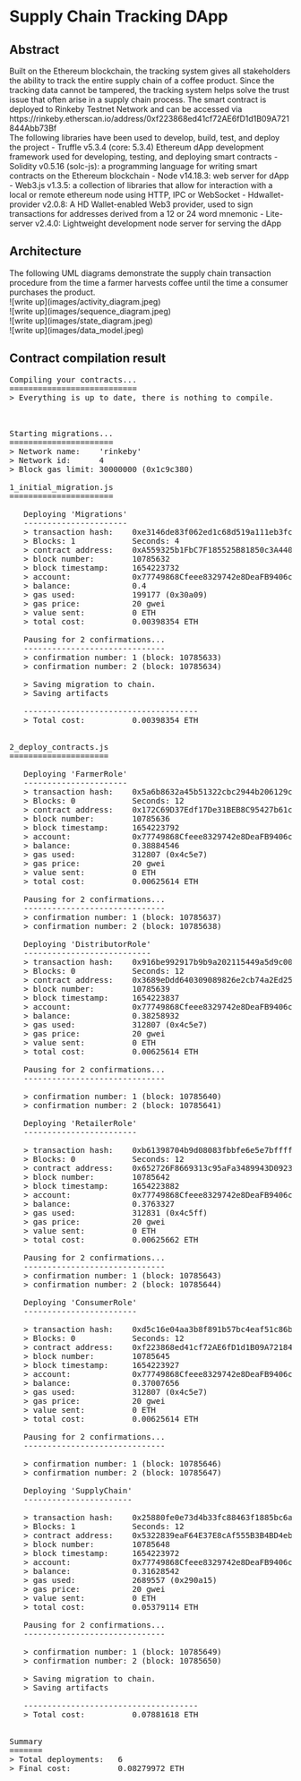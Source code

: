 <h1>Supply Chain Tracking DApp</h1>

<h2>Abstract</h2>
Built on the Ethereum blockchain, the tracking system gives all stakeholders the ability to track the entire supply chain of a coffee product.
Since the tracking data cannot be tampered, the tracking system helps solve the trust issue that often arise in a supply chain process.
The smart contract is deployed to Rinkeby Testnet Network and can be accessed via https://rinkeby.etherscan.io/address/0xf223868ed41cf72AE6fD1d1B09A721844Abb73Bf
<br/>
The following libraries have been used to develop, build, test, and deploy the project
- Truffle v5.3.4 (core: 5.3.4) Ethereum dApp development framework used for developing, testing, and deploying smart contracts
- Solidity v0.5.16 (solc-js): a programming language for writing smart contracts on the Ethereum blockchain
- Node v14.18.3: web server for dApp
- Web3.js v1.3.5: a collection of libraries that allow for interaction with a local or remote ethereum node using HTTP, IPC or WebSocket
- Hdwallet-provider v2.0.8: A HD Wallet-enabled Web3 provider, used to sign transactions for addresses derived from a 12 or 24 word mnemonic
- Lite-server v2.4.0: Lightweight development node server for serving the dApp

<h2> Architecture </h2>
The following UML diagrams demonstrate the supply chain transaction procedure from the time a farmer harvests coffee until the time a consumer purchases the product.
<br/>
![write up](images/activity_diagram.jpeg)
<br/>
![write up](images/sequence_diagram.jpeg)
<br/>
![write up](images/state_diagram.jpeg)
<br/>
![write up](images/data_model.jpeg)


<h2>Contract compilation result</h2>

<pre>
Compiling your contracts...
===========================
> Everything is up to date, there is nothing to compile.



Starting migrations...
======================
> Network name:    'rinkeby'
> Network id:      4
> Block gas limit: 30000000 (0x1c9c380)

1_initial_migration.js
======================

   Deploying 'Migrations'
   ----------------------
   > transaction hash:    0xe3146de83f062ed1c68d519a111eb3fcc3e4d70ca21c6e974a3911ba8699f437
   > Blocks: 1            Seconds: 4
   > contract address:    0xA559325b1FbC7F185525B81850c3A44076318585
   > block number:        10785632
   > block timestamp:     1654223732
   > account:             0x77749868Cfeee8329742e8DeaFB9406c8179A04A
   > balance:             0.4
   > gas used:            199177 (0x30a09)
   > gas price:           20 gwei
   > value sent:          0 ETH
   > total cost:          0.00398354 ETH
   
   Pausing for 2 confirmations...
   ------------------------------
   > confirmation number: 1 (block: 10785633)
   > confirmation number: 2 (block: 10785634)

   > Saving migration to chain.
   > Saving artifacts
   
   -------------------------------------
   > Total cost:          0.00398354 ETH


2_deploy_contracts.js
=====================

   Deploying 'FarmerRole'
   ----------------------
   > transaction hash:    0x5a6b8632a45b51322cbc2944b206129c3728c7a133273cd54a67dcf3f41d319b
   > Blocks: 0            Seconds: 12
   > contract address:    0x172C69D37Edf17De31BEB8C95427b61c9753cF4F
   > block number:        10785636
   > block timestamp:     1654223792
   > account:             0x77749868Cfeee8329742e8DeaFB9406c8179A04A
   > balance:             0.38884546
   > gas used:            312807 (0x4c5e7)
   > gas price:           20 gwei
   > value sent:          0 ETH
   > total cost:          0.00625614 ETH
   
   Pausing for 2 confirmations...
   ------------------------------
   > confirmation number: 1 (block: 10785637)
   > confirmation number: 2 (block: 10785638)
   
   Deploying 'DistributorRole'
   ---------------------------
   > transaction hash:    0x916be992917b9b9a202115449a5d9c00860b1d0995eb378ee55cca5ea4e30a77
   > Blocks: 0            Seconds: 12
   > contract address:    0x3689eDdd640309089826e2cb74a2Ed2548DB7F79
   > block number:        10785639
   > block timestamp:     1654223837
   > account:             0x77749868Cfeee8329742e8DeaFB9406c8179A04A
   > balance:             0.38258932
   > gas used:            312807 (0x4c5e7)
   > gas price:           20 gwei
   > value sent:          0 ETH
   > total cost:          0.00625614 ETH
   
   Pausing for 2 confirmations...
   ------------------------------
   
   > confirmation number: 1 (block: 10785640)
   > confirmation number: 2 (block: 10785641)

   Deploying 'RetailerRole'
   ------------------------
   
   > transaction hash:    0xb61398704b9d08083fbbfe6e5e7bffffe847ce8b9cc349ef99ddf689063037e7
   > Blocks: 0            Seconds: 12
   > contract address:    0x652726F8669313c95aFa3489943D09237d5232f9
   > block number:        10785642
   > block timestamp:     1654223882
   > account:             0x77749868Cfeee8329742e8DeaFB9406c8179A04A
   > balance:             0.3763327
   > gas used:            312831 (0x4c5ff)
   > gas price:           20 gwei
   > value sent:          0 ETH
   > total cost:          0.00625662 ETH

   Pausing for 2 confirmations...
   ------------------------------
   > confirmation number: 1 (block: 10785643)
   > confirmation number: 2 (block: 10785644)
   
   Deploying 'ConsumerRole'
   ------------------------
   
   > transaction hash:    0xd5c16e04aa3b8f891b57bc4eaf51c86b7e090ce82c6da69385d861f300a42e60
   > Blocks: 0            Seconds: 12
   > contract address:    0xf223868ed41cf72AE6fD1d1B09A721844Abb73Bf
   > block number:        10785645
   > block timestamp:     1654223927
   > account:             0x77749868Cfeee8329742e8DeaFB9406c8179A04A
   > balance:             0.37007656
   > gas used:            312807 (0x4c5e7)
   > gas price:           20 gwei
   > value sent:          0 ETH
   > total cost:          0.00625614 ETH
   
   Pausing for 2 confirmations...
   ------------------------------
   
   > confirmation number: 1 (block: 10785646)
   > confirmation number: 2 (block: 10785647)
   
   Deploying 'SupplyChain'
   -----------------------
   
   > transaction hash:    0x25880fe0e73d4b33fc88463f1885bc6a14110e3857cbf6697fc7513ba5bf05f5
   > Blocks: 1            Seconds: 12
   > contract address:    0x5322839eaF64E37E8cAf555B3B4BD4eb905F1Df6
   > block number:        10785648
   > block timestamp:     1654223972
   > account:             0x77749868Cfeee8329742e8DeaFB9406c8179A04A
   > balance:             0.31628542
   > gas used:            2689557 (0x290a15)
   > gas price:           20 gwei
   > value sent:          0 ETH
   > total cost:          0.05379114 ETH
   
   Pausing for 2 confirmations...
   ------------------------------
   
   > confirmation number: 1 (block: 10785649)
   > confirmation number: 2 (block: 10785650)

   > Saving migration to chain.
   > Saving artifacts
   
   -------------------------------------
   > Total cost:          0.07881618 ETH


Summary
=======
> Total deployments:   6
> Final cost:          0.08279972 ETH
</pre>